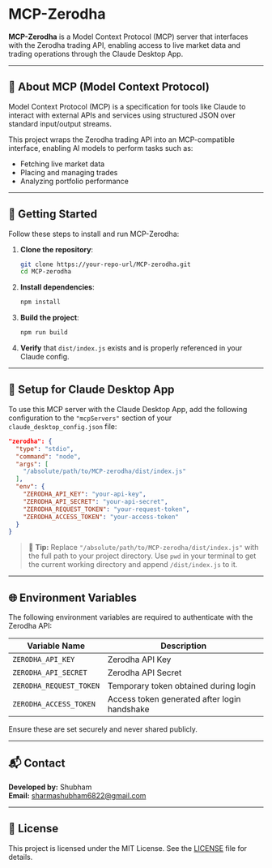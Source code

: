 # MCP-Zerodha

**MCP-Zerodha** is a Model Context Protocol (MCP) server that interfaces with the Zerodha trading API, enabling access to live market data and trading operations through the Claude Desktop App.

---


## 🧠 About MCP (Model Context Protocol)

Model Context Protocol (MCP) is a specification for tools like Claude to interact with external APIs and services using structured JSON over standard input/output streams.

This project wraps the Zerodha trading API into an MCP-compatible interface, enabling AI models to perform tasks such as:

- Fetching live market data
- Placing and managing trades
- Analyzing portfolio performance

---

## 🚀 Getting Started

Follow these steps to install and run MCP-Zerodha:

1. **Clone the repository**:
   ```bash
   git clone https://your-repo-url/MCP-zerodha.git
   cd MCP-zerodha
   ```

2. **Install dependencies**:
   ```bash
   npm install
   ```

3. **Build the project**:
   ```bash
   npm run build
   ```

4. **Verify** that `dist/index.js` exists and is properly referenced in your Claude config.

---

## 🔧 Setup for Claude Desktop App

To use this MCP server with the Claude Desktop App, add the following configuration to the `"mcpServers"` section of your `claude_desktop_config.json` file:

```json
"zerodha": {
  "type": "stdio",
  "command": "node",
  "args": [
    "/absolute/path/to/MCP-zerodha/dist/index.js"
  ],
  "env": {
    "ZERODHA_API_KEY": "your-api-key",
    "ZERODHA_API_SECRET": "your-api-secret",
    "ZERODHA_REQUEST_TOKEN": "your-request-token",
    "ZERODHA_ACCESS_TOKEN": "your-access-token"
  }
}
```

> 📌 **Tip:** Replace `"/absolute/path/to/MCP-zerodha/dist/index.js"` with the full path to your project directory. Use `pwd` in your terminal to get the current working directory and append `/dist/index.js` to it.

---

## 🌐 Environment Variables

The following environment variables are required to authenticate with the Zerodha API:

| Variable Name            | Description                                      |
|-------------------------|--------------------------------------------------|
| `ZERODHA_API_KEY`       | Zerodha API Key                                  |
| `ZERODHA_API_SECRET`    | Zerodha API Secret                               |
| `ZERODHA_REQUEST_TOKEN` | Temporary token obtained during login            |
| `ZERODHA_ACCESS_TOKEN`  | Access token generated after login handshake     |

Ensure these are set securely and never shared publicly.

---

## 📬 Contact

**Developed by:** Shubham  
**Email:** [sharmashubham6822@gmail.com](mailto:sharmashubham6822@gmail.com)

---

## 📄 License

This project is licensed under the MIT License. See the [LICENSE](./LICENSE) file for details.

